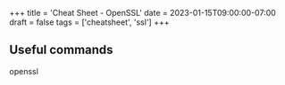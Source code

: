 +++
title = 'Cheat Sheet - OpenSSL'
date = 2023-01-15T09:00:00-07:00
draft = false
tags = ['cheatsheet', 'ssl']
+++

## Useful commands
openssl